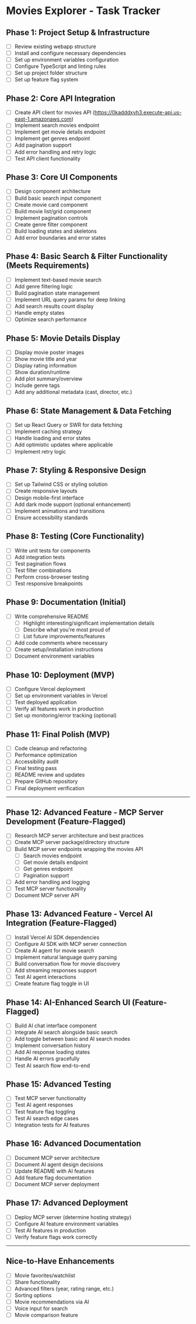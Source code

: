 # Movies Explorer - Task Tracker

## Phase 1: Project Setup & Infrastructure
- [ ] Review existing webapp structure
- [ ] Install and configure necessary dependencies
- [ ] Set up environment variables configuration
- [ ] Configure TypeScript and linting rules
- [ ] Set up project folder structure
- [ ] Set up feature flag system

## Phase 2: Core API Integration
- [ ] Create API client for movies API (https://0kadddxyh3.execute-api.us-east-1.amazonaws.com)
- [ ] Implement search movies endpoint
- [ ] Implement get movie details endpoint
- [ ] Implement get genres endpoint
- [ ] Add pagination support
- [ ] Add error handling and retry logic
- [ ] Test API client functionality

## Phase 3: Core UI Components
- [ ] Design component architecture
- [ ] Build basic search input component
- [ ] Create movie card component
- [ ] Build movie list/grid component
- [ ] Implement pagination controls
- [ ] Create genre filter component
- [ ] Build loading states and skeletons
- [ ] Add error boundaries and error states

## Phase 4: Basic Search & Filter Functionality (Meets Requirements)
- [ ] Implement text-based movie search
- [ ] Add genre filtering logic
- [ ] Build pagination state management
- [ ] Implement URL query params for deep linking
- [ ] Add search results count display
- [ ] Handle empty states
- [ ] Optimize search performance

## Phase 5: Movie Details Display
- [ ] Display movie poster images
- [ ] Show movie title and year
- [ ] Display rating information
- [ ] Show duration/runtime
- [ ] Add plot summary/overview
- [ ] Include genre tags
- [ ] Add any additional metadata (cast, director, etc.)

## Phase 6: State Management & Data Fetching
- [ ] Set up React Query or SWR for data fetching
- [ ] Implement caching strategy
- [ ] Handle loading and error states
- [ ] Add optimistic updates where applicable
- [ ] Implement retry logic

## Phase 7: Styling & Responsive Design
- [ ] Set up Tailwind CSS or styling solution
- [ ] Create responsive layouts
- [ ] Design mobile-first interface
- [ ] Add dark mode support (optional enhancement)
- [ ] Implement animations and transitions
- [ ] Ensure accessibility standards

## Phase 8: Testing (Core Functionality)
- [ ] Write unit tests for components
- [ ] Add integration tests
- [ ] Test pagination flows
- [ ] Test filter combinations
- [ ] Perform cross-browser testing
- [ ] Test responsive breakpoints

## Phase 9: Documentation (Initial)
- [ ] Write comprehensive README
  - [ ] Highlight interesting/significant implementation details
  - [ ] Describe what you're most proud of
  - [ ] List future improvements/features
- [ ] Add code comments where necessary
- [ ] Create setup/installation instructions
- [ ] Document environment variables

## Phase 10: Deployment (MVP)
- [ ] Configure Vercel deployment
- [ ] Set up environment variables in Vercel
- [ ] Test deployed application
- [ ] Verify all features work in production
- [ ] Set up monitoring/error tracking (optional)

## Phase 11: Final Polish (MVP)
- [ ] Code cleanup and refactoring
- [ ] Performance optimization
- [ ] Accessibility audit
- [ ] Final testing pass
- [ ] README review and updates
- [ ] Prepare GitHub repository
- [ ] Final deployment verification

---

## Phase 12: Advanced Feature - MCP Server Development (Feature-Flagged)
- [ ] Research MCP server architecture and best practices
- [ ] Create MCP server package/directory structure
- [ ] Build MCP server endpoints wrapping the movies API
  - [ ] Search movies endpoint
  - [ ] Get movie details endpoint
  - [ ] Get genres endpoint
  - [ ] Pagination support
- [ ] Add error handling and logging
- [ ] Test MCP server functionality
- [ ] Document MCP server API

## Phase 13: Advanced Feature - Vercel AI Integration (Feature-Flagged)
- [ ] Install Vercel AI SDK dependencies
- [ ] Configure AI SDK with MCP server connection
- [ ] Create AI agent for movie search
- [ ] Implement natural language query parsing
- [ ] Build conversation flow for movie discovery
- [ ] Add streaming responses support
- [ ] Test AI agent interactions
- [ ] Create feature flag toggle in UI

## Phase 14: AI-Enhanced Search UI (Feature-Flagged)
- [ ] Build AI chat interface component
- [ ] Integrate AI search alongside basic search
- [ ] Add toggle between basic and AI search modes
- [ ] Implement conversation history
- [ ] Add AI response loading states
- [ ] Handle AI errors gracefully
- [ ] Test AI search flow end-to-end

## Phase 15: Advanced Testing
- [ ] Test MCP server functionality
- [ ] Test AI agent responses
- [ ] Test feature flag toggling
- [ ] Test AI search edge cases
- [ ] Integration tests for AI features

## Phase 16: Advanced Documentation
- [ ] Document MCP server architecture
- [ ] Document AI agent design decisions
- [ ] Update README with AI features
- [ ] Add feature flag documentation
- [ ] Document MCP server deployment

## Phase 17: Advanced Deployment
- [ ] Deploy MCP server (determine hosting strategy)
- [ ] Configure AI feature environment variables
- [ ] Test AI features in production
- [ ] Verify feature flags work correctly

---

## Nice-to-Have Enhancements
- [ ] Movie favorites/watchlist
- [ ] Share functionality
- [ ] Advanced filters (year, rating range, etc.)
- [ ] Sorting options
- [ ] Movie recommendations via AI
- [ ] Voice input for search
- [ ] Movie comparison feature
